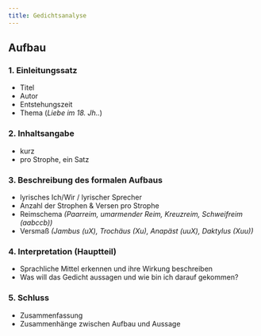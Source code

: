 ```yaml
---
title: Gedichtsanalyse
---
```


## Aufbau

### 1. Einleitungssatz

-   Titel
-   Autor
-   Entstehungszeit
-   Thema (_Liebe im 18. Jh.._)

### 2. Inhaltsangabe

-   kurz
-   pro Strophe, ein Satz

### 3. Beschreibung des formalen Aufbaus

-   lyrisches Ich/Wir / lyrischer Sprecher
-   Anzahl der Strophen & Versen pro Strophe
-   Reimschema _(Paarreim, umarmender Reim, Kreuzreim, Schweifreim (aabccb))_
-   Versmaß _(Jambus (uX), Trochäus (Xu), Anapäst (uuX), Daktylus (Xuu))_

### 4. Interpretation (Hauptteil)

-   Sprachliche Mittel erkennen und ihre Wirkung beschreiben
-   Was will das Gedicht aussagen und wie bin ich darauf gekommen?

### 5. Schluss

-   Zusammenfassung
-   Zusammenhänge zwischen Aufbau und Aussage
